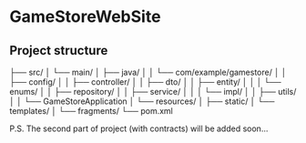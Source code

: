 ﻿# GameStoreWebSite
## Project structure
├── src/
│  └── main/
│    ├── java/
│    │  └── com/example/gamestore/
│    │    ├── config/
│    │    ├── controller/
│    │    ├── dto/
│    │    ├── entity/
│    │    │  └── enums/
│    │    ├── repository/
│    │    ├── service/
│    │    │  └── impl/
│    │    ├── utils/
│    │    └── GameStoreApplication
│    └── resources/
│      ├── static/
│      └── templates/
│        └── fragments/
└── pom.xml

P.S. The second part of project (with contracts) will be added soon... 
